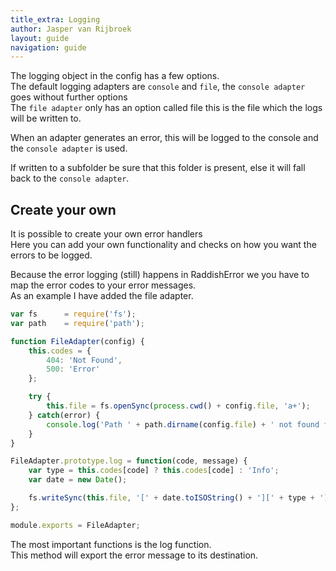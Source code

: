 ```yaml
---
title_extra: Logging
author: Jasper van Rijbroek
layout: guide
navigation: guide
---
```


The logging object in the config has a few options.  
The default logging adapters are ```console``` and ```file```, the ```console adapter``` goes without further options   
The ```file adapter``` only has an option called file this is the file which the logs will be written to.  

When an adapter generates an error, this will be logged to the console and the ```console adapter``` is used.

If written to a subfolder be sure that this folder is present, else it will fall back to the ```console adapter```.

## Create your own

It is possible to create your own error handlers  
Here you can add your own functionality and checks on how you want the errors to be logged.

Because the error logging (still) happens in RaddishError we you have to map the error codes to your error messages.   
As an example I have added the file adapter.

```javascript
var fs      = require('fs');
var path    = require('path');

function FileAdapter(config) {
    this.codes = {
        404: 'Not Found',
        500: 'Error'
    };

    try {
        this.file = fs.openSync(process.cwd() + config.file, 'a+');
    } catch(error) {
        console.log('Path ' + path.dirname(config.file) + ' not found falling back to console');
    }
}

FileAdapter.prototype.log = function(code, message) {
    var type = this.codes[code] ? this.codes[code] : 'Info';
    var date = new Date();

    fs.writeSync(this.file, '[' + date.toISOString() + '][' + type + '] ' + message + "\r\n");
};

module.exports = FileAdapter;
```

The most important functions is the log function.  
This method will export the error message to its destination.